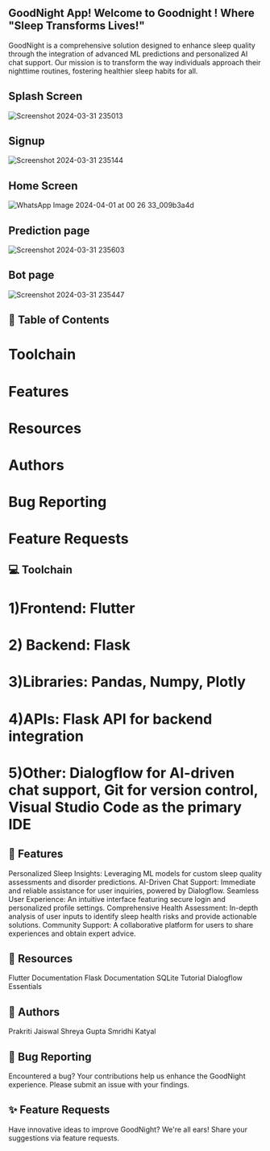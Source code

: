 
## GoodNight App!  Welcome to Goodnight ! Where "Sleep Transforms Lives!"
GoodNight is a comprehensive solution designed to enhance sleep quality through the integration of advanced ML predictions and personalized AI chat support. Our mission is to transform the way individuals approach their nighttime routines, fostering healthier sleep habits for all.

## Splash Screen
![Screenshot 2024-03-31 235013](https://github.com/Prakriti2901/TeamEureka/assets/122342001/ea7e8685-ddef-47d2-a2a4-98a946d7c9be)

## Signup
![Screenshot 2024-03-31 235144](https://github.com/Prakriti2901/TeamEureka/assets/122342001/14c6c5bc-5382-46e1-9e1f-e6ecda730a1b)

## Home Screen
![WhatsApp Image 2024-04-01 at 00 26 33_009b3a4d](https://github.com/Prakriti2901/TeamEureka/assets/122342001/0529885b-6cce-496e-a76a-4828d36e7745)

## Prediction page 
![Screenshot 2024-03-31 235603](https://github.com/Prakriti2901/TeamEureka/assets/122342001/f5862054-642f-41a2-94f0-ea558ef4a3a5)

## Bot page 
![Screenshot 2024-03-31 235447](https://github.com/Prakriti2901/TeamEureka/assets/122342001/39aa8daa-f175-4eeb-b424-8b4e2fae754c)


## 📌 Table of Contents

# Toolchain
# Features
# Resources
# Authors
# Bug Reporting
# Feature Requests

## 💻 Toolchain
 # 1)Frontend: Flutter
 # 2) Backend: Flask
 # 3)Libraries: Pandas, Numpy, Plotly
 # 4)APIs: Flask API for backend integration
 # 5)Other: Dialogflow for AI-driven chat support, Git for version control, Visual Studio Code as the primary IDE

## 🚀 Features
Personalized Sleep Insights: Leveraging ML models for custom sleep quality assessments and disorder predictions.
AI-Driven Chat Support: Immediate and reliable assistance for user inquiries, powered by Dialogflow.
Seamless User Experience: An intuitive interface featuring secure login and personalized profile settings.
Comprehensive Health Assessment: In-depth analysis of user inputs to identify sleep health risks and provide actionable solutions.
Community Support: A collaborative platform for users to share experiences and obtain expert advice.

## 🔗 Resources
Flutter Documentation
Flask Documentation
SQLite Tutorial
Dialogflow Essentials

## 👥 Authors
Prakriti Jaiswal
Shreya Gupta
Smridhi Katyal

## 🐞 Bug Reporting
Encountered a bug? Your contributions help us enhance the GoodNight experience. Please submit an issue with your findings.

## ✨ Feature Requests
Have innovative ideas to improve GoodNight? We're all ears! Share your suggestions via feature requests. 
